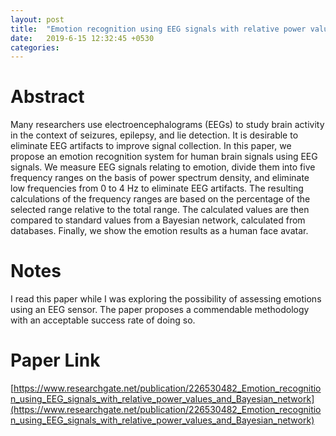 ```yaml
---
layout: post
title:  "Emotion recognition using EEG signals with relative power values and Bayesian network, Ko et al. (2009)"
date:   2019-6-15 12:32:45 +0530
categories:
---
```

# Abstract

Many researchers use electroencephalograms (EEGs) to study brain activity in the context of seizures, epilepsy, and lie detection. It is desirable to eliminate EEG artifacts to improve signal collection. In this paper, we propose an emotion recognition system for human brain signals using EEG signals. We measure EEG signals relating to emotion, divide them into five frequency ranges on the basis of power spectrum density, and eliminate low frequencies from 0 to 4 Hz to eliminate EEG artifacts. The resulting calculations of the frequency ranges are based on the percentage of the selected range relative to the total range. The calculated values are then compared to standard values from a Bayesian network, calculated from databases. Finally, we show the emotion results as a human face avatar.

# Notes
I read this paper while I was exploring the possibility of assessing emotions using an EEG sensor. The paper proposes a commendable methodology with an acceptable success rate of doing so.

# Paper Link
[https://www.researchgate.net/publication/226530482_Emotion_recognition_using_EEG_signals_with_relative_power_values_and_Bayesian_network](https://www.researchgate.net/publication/226530482_Emotion_recognition_using_EEG_signals_with_relative_power_values_and_Bayesian_network)